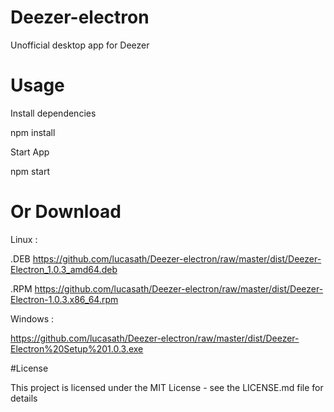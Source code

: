 # Deezer-electron
Unofficial desktop app for Deezer

# Usage

Install dependencies

npm install

Start App

npm start

# Or Download 
Linux :

.DEB https://github.com/lucasath/Deezer-electron/raw/master/dist/Deezer-Electron_1.0.3_amd64.deb

.RPM https://github.com/lucasath/Deezer-electron/raw/master/dist/Deezer-Electron-1.0.3.x86_64.rpm

Windows :

https://github.com/lucasath/Deezer-electron/raw/master/dist/Deezer-Electron%20Setup%201.0.3.exe

#License

This project is licensed under the MIT License - see the LICENSE.md file for details
